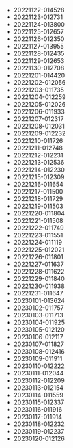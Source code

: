 
* 20221122-014528
* 20221123-012731
* 20221124-013800
* 20221125-012657
* 20221126-012350
* 20221127-013955
* 20221128-012435
* 20221129-012653
* 20221130-012708
* 20221201-014420
* 20221202-012056
* 20221203-011735
* 20221204-012259
* 20221205-012026
* 20221206-011933
* 20221207-012317
* 20221208-012031
* 20221209-012232
* 20221210-011726
* 20221211-012748
* 20221212-012231
* 20221213-012536
* 20221214-012230
* 20221215-012309
* 20221216-011654
* 20221217-011500
* 20221218-011729
* 20221219-011503
* 20221220-011804
* 20221221-011508
* 20221222-011749
* 20221223-011551
* 20221224-011119
* 20221225-012021
* 20221226-011801
* 20221227-011637
* 20221228-011622
* 20221229-011840
* 20221230-011938
* 20221231-011647
* 20230101-013624
* 20230102-011757
* 20230103-011713
* 20230104-011925
* 20230105-012120
* 20230106-012117
* 20230107-011827
* 20230108-012416
* 20230109-011911
* 20230110-012222
* 20230111-012044
* 20230112-012209
* 20230113-012154
* 20230114-011559
* 20230115-012337
* 20230116-011916
* 20230117-011914
* 20230118-012232
* 20230119-012237
* 20230120-012126
